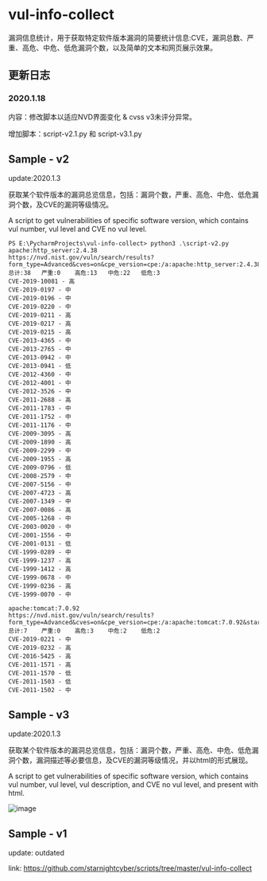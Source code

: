# vul-info-collect

漏洞信息统计，用于获取特定软件版本漏洞的简要统计信息:CVE，漏洞总数、严重、高危、中危、低危漏洞个数，以及简单的文本和网页展示效果。

## 更新日志

### 2020.1.18
内容：修改脚本以适应NVD界面变化 & cvss v3未评分异常。

增加脚本：script-v2.1.py 和 script-v3.1.py


## Sample - v2

update:2020.1.3

获取某个软件版本的漏洞总览信息，包括：漏洞个数，严重、高危、中危、低危漏洞个数，及CVE的漏洞等级情况。

A script to get vulnerabilities of specific software version, which contains vul number, vul level and CVE no vul level.

```
PS E:\PycharmProjects\vul-info-collect> python3 .\script-v2.py
apache:http_server:2.4.38
https://nvd.nist.gov/vuln/search/results?form_type=Advanced&cves=on&cpe_version=cpe:/a:apache:http_server:2.4.38&startIndex=20
总计:38	严重:0	高危:13	中危:22	低危:3
CVE-2019-10081 - 高
CVE-2019-0197 - 中
CVE-2019-0196 - 中
CVE-2019-0220 - 中
CVE-2019-0211 - 高
CVE-2019-0217 - 高
CVE-2019-0215 - 高
CVE-2013-4365 - 中
CVE-2013-2765 - 中
CVE-2013-0942 - 中
CVE-2013-0941 - 低
CVE-2012-4360 - 中
CVE-2012-4001 - 中
CVE-2012-3526 - 中
CVE-2011-2688 - 高
CVE-2011-1783 - 中
CVE-2011-1752 - 中
CVE-2011-1176 - 中
CVE-2009-3095 - 高
CVE-2009-1890 - 高
CVE-2009-2299 - 中
CVE-2009-1955 - 高
CVE-2009-0796 - 低
CVE-2008-2579 - 中
CVE-2007-5156 - 中
CVE-2007-4723 - 高
CVE-2007-1349 - 中
CVE-2007-0086 - 高
CVE-2005-1268 - 中
CVE-2003-0020 - 中
CVE-2001-1556 - 中
CVE-2001-0131 - 低
CVE-1999-0289 - 中
CVE-1999-1237 - 高
CVE-1999-1412 - 高
CVE-1999-0678 - 中
CVE-1999-0236 - 高
CVE-1999-0070 - 中

apache:tomcat:7.0.92
https://nvd.nist.gov/vuln/search/results?form_type=Advanced&cves=on&cpe_version=cpe:/a:apache:tomcat:7.0.92&startIndex=0
总计:7	严重:0	高危:3	中危:2	低危:2
CVE-2019-0221 - 中
CVE-2019-0232 - 高
CVE-2016-5425 - 高
CVE-2011-1571 - 高
CVE-2011-1570 - 低
CVE-2011-1503 - 低
CVE-2011-1502 - 中
```

## Sample - v3

update:2020.1.3

获取某个软件版本的漏洞总览信息，包括：漏洞个数，严重、高危、中危、低危漏洞个数，漏洞描述等必要信息，及CVE的漏洞等级情况，并以html的形式展现。

A script to get vulnerabilities of specific software version, which contains vul number, vul level, vul description, and CVE no vul level, and present with html.

![image](https://raw.githubusercontent.com/starnightcyber/vul-info-collect/master/pic.png)

## Sample - v1

update: outdated

link: https://github.com/starnightcyber/scripts/tree/master/vul-info-collect
